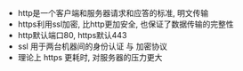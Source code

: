 - http是一个客户端和服务器请求和应答的标准, 明文传输
- https利用ssl加密, 比http更加安全, 也保证了数据传输的完整性
- http默认端口80, https默认443
- ssl 用于两台机器间的身份认证 与 加密协议
- 理论上 https 更耗时, 对服务器的压力更大
